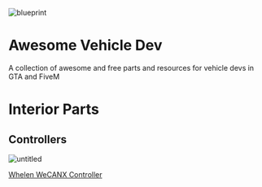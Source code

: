 ![blueprint](https://user-images.githubusercontent.com/48927090/217953968-90d9e814-2094-4008-b49b-963c9909864d.jpg)
# Awesome Vehicle Dev
A collection of awesome and free parts and resources for vehicle devs in GTA and FiveM


# Interior Parts
## Controllers

![untitled](https://user-images.githubusercontent.com/48927090/217954258-43516487-42a0-4dd7-a432-f33859c76914.png)

[Whelen WeCANX Controller](https://app.box.com/s/atlnsgp2radqlpx5ldm45o8xcdfk5g7q)
